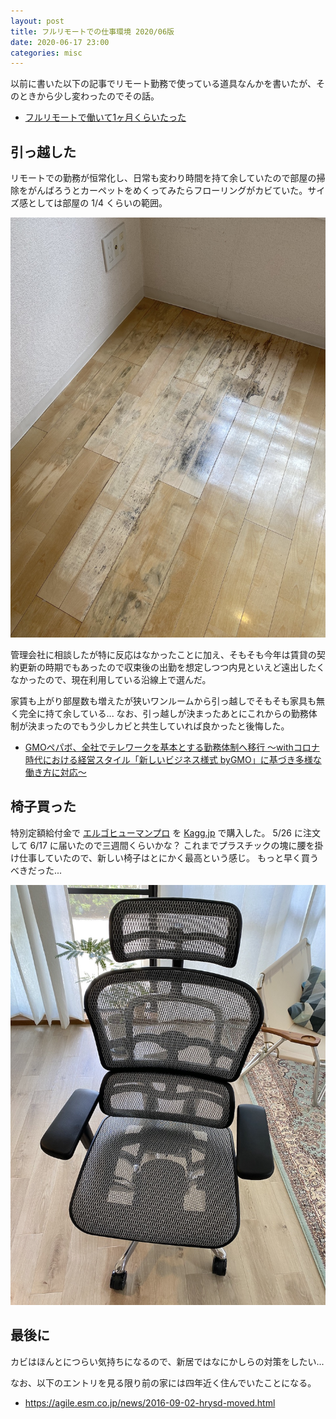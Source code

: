 ```yaml
---
layout: post
title: フルリモートでの仕事環境 2020/06版
date: 2020-06-17 23:00
categories: misc
---
```


以前に書いた以下の記事でリモート勤務で使っている道具なんかを書いたが、そのときから少し変わったのでその話。

- [フルリモートで働いて1ヶ月くらいたった](https://docs.hrysd.org/2020/02/27/full-remote/)

## 引っ越した

リモートでの勤務が恒常化し、日常も変わり時間を持て余していたので部屋の掃除をがんばろうとカーペットをめくってみたらフローリングがカビていた。サイズ感としては部屋の 1/4 くらいの範囲。

![カビ](/assets/images/fungus.jpg)

管理会社に相談したが特に反応はなかったことに加え、そもそも今年は賃貸の契約更新の時期でもあったので収束後の出勤を想定しつつ内見といえど遠出したくなかったので、現在利用している沿線上で選んだ。

家賃も上がり部屋数も増えたが狭いワンルームから引っ越しでそもそも家具も無く完全に持て余している...
なお、引っ越しが決まったあとにこれからの勤務体制が決まったのでもう少しカビと共生していれば良かったと後悔した。

- [GMOペパボ、全社でテレワークを基本とする勤務体制へ移行 〜withコロナ時代における経営スタイル「新しいビジネス様式 byGMO」に基づき多様な働き方に対応〜](https://pepabo.com/news/press/202006011200) 

## 椅子買った

特別定額給付金で [エルゴヒューマンプロ](https://www.ergohuman.jp/product/ergohuman_pro.php) を [Kagg.jp](https://www.kagg.jp/) で購入した。
5/26 に注文して 6/17 に届いたので三週間くらいかな？
これまでプラスチックの塊に腰を掛け仕事していたので、新しい椅子はとにかく最高という感じ。
もっと早く買うべきだった...

![エルゴヒューマンプロ](/assets/images/ergohuman_pro.jpg)

## 最後に

カビはほんとにつらい気持ちになるので、新居ではなにかしらの対策をしたい...

なお、以下のエントリを見る限り前の家には四年近く住んでいたことになる。

- https://agile.esm.co.jp/news/2016-09-02-hrysd-moved.html
